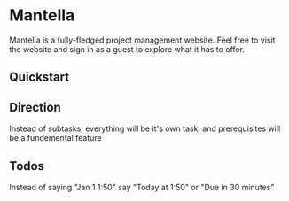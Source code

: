 # Mantella

Mantella is a fully-fledged project management website. Feel free to visit the website and sign in as a guest to explore what it has to offer.

## Quickstart

## Direction

Instead of subtasks, everything will be it's own task, and prerequisites will be a fundemental feature

## Todos

Instead of saying "Jan 1 1:50" say "Today at 1:50" or "Due in 30 minutes"